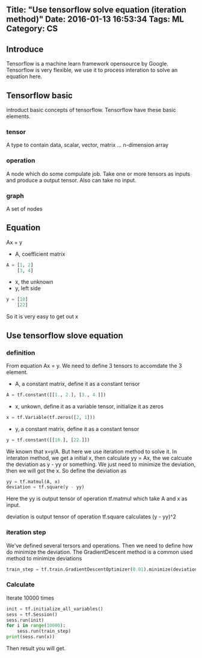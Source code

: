 Title: "Use tensorflow solve equation (iteration method)"
Date: 2016-01-13 16:53:34
Tags: ML
Category: CS
---

## Introduce

Tensorflow is a machine learn framework opensource by Google.
Tensorflow is very flexible, we use it to process interation
to solve an equation here.

## Tensorflow basic
introduct basic concepts of tensorflow. Tensorflow have these basic
elements.

### tensor

A type to contain data, scalar, vector, matrix ... n-dimension array

### operation

A node which do some compulate job. Take one or more tensors as
inputs and produce a output tensor.  Also can take no input.

### graph
A set of nodes

## Equation

Ax = y
- A, coefficient matrix

``` python
A = [1, 2]
    [3, 4]

```
- x, the unknown
- y, left side

``` python
y = [10]
    [22]

```
So it is very easy to get out x

## Use tensorflow slove equation

### definition
From equation Ax = y. We need to define 3 tensors to accomdate the 3 element.
- A, a constant matrix, define it as a constant tensor

```python
A = tf.constant([[1., 2.], [3., 4.]])

```
- x, unkown, define it as a variable tensor, initialize it as
zeros

```python
x = tf.Variable(tf.zeros([2, 1]))

```
- y, a constant matrix, define it as a constant tensor

```python
y = tf.constant([[10.], [22.]])
```
We known that x=y/A. But here we use iteration method to solve it.
In interaton method, we get a initial x, then calculate yy = Ax,
the we calcuate the deviation as y - yy or something. We just need
to minimize the deviation, then we will got the x. So define the
deviation as
```python
yy = tf.matmul(A, x)
deviation = tf.square(y - yy)
```
Here the yy is output tensor of operation tf.matmul which take A and x as input.

deviation is output tensor of operation tf.square calculates (y - yy)^2

### iteration step
We've defined several tersors and operations. Then we need to
define how do minimize the deviation. The GradientDescent
method is a common used method to minimize deviations

```python
train_step = tf.train.GradientDescentOptimizer(0.01).minimize(deviation)
```

### Calculate
Iterate 10000 times
```python
init = tf.initialize_all_variables()
sess = tf.Session()
sess.run(init)
for i in range(10000):
    sess.run(train_step)
print(sess.run(x))
```
Then result you will get.

